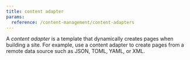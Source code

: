 ```yaml
---
title: content adapter
params:
  reference: /content-management/content-adapters
---
```


A _content adapter_ is a template that dynamically creates pages when building a site. For example, use a content adapter to create pages from a remote data source such as JSON, TOML, YAML, or XML.
